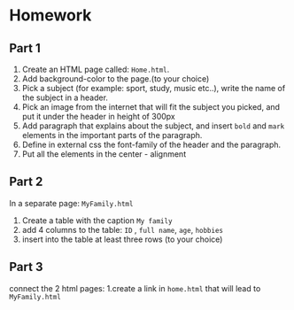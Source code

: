 # Homework

## Part 1
1. Create an HTML page called: `Home.html`. 
2. Add background-color to the page.(to your choice)
3. Pick a subject (for example: sport, study, music etc..), write the name of the subject in a header. 
4. Pick an image from the internet that will fit the subject you picked, and put it under the header in height of 300px
5. Add paragraph that explains about the subject, and insert `bold` and `mark` elements in the important parts of the paragraph. 
6. Define in external css the font-family of the header and the paragraph. 
7. Put all the elements in the center - alignment

## Part 2
In a separate page: `MyFamily.html`
1. Create a table with the caption `My family`
2. add 4 columns to the table: `ID` , `full name`, `age`, `hobbies`
3. insert into the table at least three rows (to your choice)

## Part 3
connect the 2 html pages:
1.create a link in `home.html` that will lead to `MyFamily.html`
